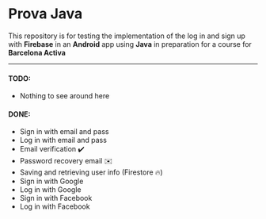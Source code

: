 # Prova Java

This repository is for testing the implementation of the log in and sign up with **Firebase** in an **Android** app using **Java** in preparation for a course for **Barcelona Activa**

-------------------------------------------------------

#### TODO:

- Nothing to see around here

#### DONE:

- Sign in with email and pass
- Log in with email and pass
- Email verification ✔️
- Password recovery email ✉️
- Saving and retrieving user info (Firestore 🔥)
- Sign in with Google
- Log in with Google
- Sign in with Facebook
- Log in with Facebook